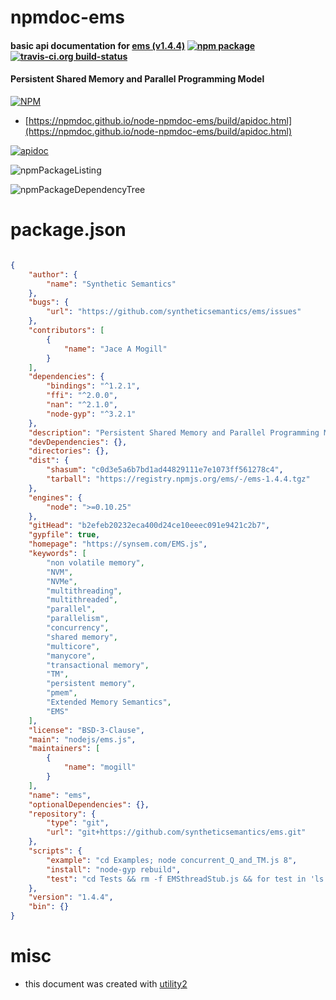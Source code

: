 # npmdoc-ems

#### basic api documentation for  [ems (v1.4.4)](https://synsem.com/EMS.js)  [![npm package](https://img.shields.io/npm/v/npmdoc-ems.svg?style=flat-square)](https://www.npmjs.org/package/npmdoc-ems) [![travis-ci.org build-status](https://api.travis-ci.org/npmdoc/node-npmdoc-ems.svg)](https://travis-ci.org/npmdoc/node-npmdoc-ems)

#### Persistent Shared Memory and Parallel Programming Model

[![NPM](https://nodei.co/npm/ems.png?downloads=true&downloadRank=true&stars=true)](https://www.npmjs.com/package/ems)

- [https://npmdoc.github.io/node-npmdoc-ems/build/apidoc.html](https://npmdoc.github.io/node-npmdoc-ems/build/apidoc.html)

[![apidoc](https://npmdoc.github.io/node-npmdoc-ems/build/screenCapture.buildCi.browser.%252Ftmp%252Fbuild%252Fapidoc.html.png)](https://npmdoc.github.io/node-npmdoc-ems/build/apidoc.html)

![npmPackageListing](https://npmdoc.github.io/node-npmdoc-ems/build/screenCapture.npmPackageListing.svg)

![npmPackageDependencyTree](https://npmdoc.github.io/node-npmdoc-ems/build/screenCapture.npmPackageDependencyTree.svg)



# package.json

```json

{
    "author": {
        "name": "Synthetic Semantics"
    },
    "bugs": {
        "url": "https://github.com/syntheticsemantics/ems/issues"
    },
    "contributors": [
        {
            "name": "Jace A Mogill"
        }
    ],
    "dependencies": {
        "bindings": "^1.2.1",
        "ffi": "^2.0.0",
        "nan": "^2.1.0",
        "node-gyp": "^3.2.1"
    },
    "description": "Persistent Shared Memory and Parallel Programming Model",
    "devDependencies": {},
    "directories": {},
    "dist": {
        "shasum": "c0d3e5a6b7bd1ad44829111e7e1073ff561278c4",
        "tarball": "https://registry.npmjs.org/ems/-/ems-1.4.4.tgz"
    },
    "engines": {
        "node": ">=0.10.25"
    },
    "gitHead": "b2efeb20232eca400d24ce10eeec091e9421c2b7",
    "gypfile": true,
    "homepage": "https://synsem.com/EMS.js",
    "keywords": [
        "non volatile memory",
        "NVM",
        "NVMe",
        "multithreading",
        "multithreaded",
        "parallel",
        "parallelism",
        "concurrency",
        "shared memory",
        "multicore",
        "manycore",
        "transactional memory",
        "TM",
        "persistent memory",
        "pmem",
        "Extended Memory Semantics",
        "EMS"
    ],
    "license": "BSD-3-Clause",
    "main": "nodejs/ems.js",
    "maintainers": [
        {
            "name": "mogill"
        }
    ],
    "name": "ems",
    "optionalDependencies": {},
    "repository": {
        "type": "git",
        "url": "git+https://github.com/syntheticsemantics/ems.git"
    },
    "scripts": {
        "example": "cd Examples; node concurrent_Q_and_TM.js 8",
        "install": "node-gyp rebuild",
        "test": "cd Tests && rm -f EMSthreadStub.js && for test in 'ls *js'; do node $test 8; err=$?; echo $test \": ERROR=\" $err;  if [ $err -ne 0 ] ; then exit 1; fi; done"
    },
    "version": "1.4.4",
    "bin": {}
}
```



# misc
- this document was created with [utility2](https://github.com/kaizhu256/node-utility2)
